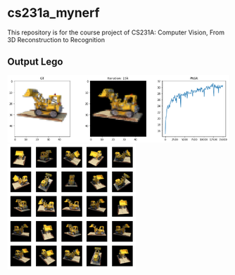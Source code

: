 # cs231a_mynerf
This repository is for the course project of CS231A: Computer Vision, From 3D Reconstruction to Recognition

## Output Lego
![Training Process](/pics/lego_nerf_training_results.png)
![Examples](/pics/lego_nerf_5x5.png)
